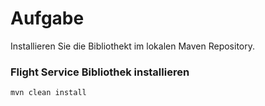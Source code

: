 # Aufgabe 

Installieren Sie die Bibliothekt im lokalen Maven Repository.

### Flight Service Bibliothek installieren 
 

```java
mvn clean install 
```


